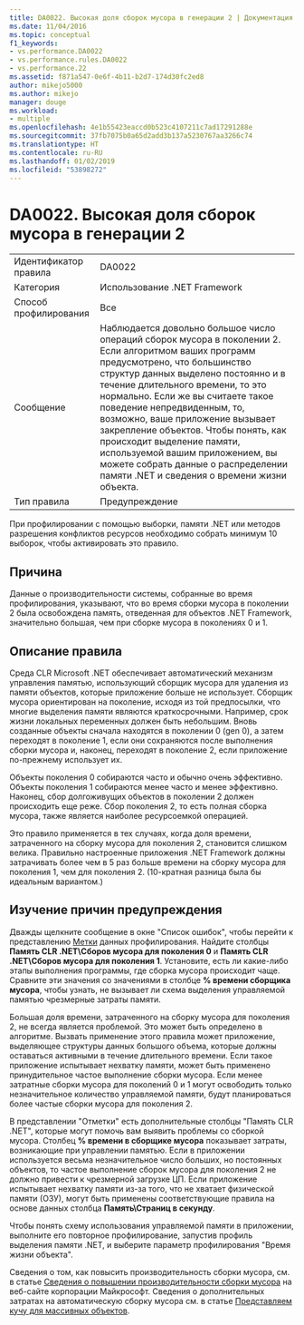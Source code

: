 ```yaml
---
title: DA0022. Высокая доля сборок мусора в генерации 2 | Документация Майкрософт
ms.date: 11/04/2016
ms.topic: conceptual
f1_keywords:
- vs.performance.DA0022
- vs.performance.rules.DA0022
- vs.performance.22
ms.assetid: f871a547-0e6f-4b11-b2d7-174d30fc2ed8
author: mikejo5000
ms.author: mikejo
manager: douge
ms.workload:
- multiple
ms.openlocfilehash: 4e1b55423eaccd0b523c4107211c7ad17291288e
ms.sourcegitcommit: 37fb7075b0a65d2add3b137a5230767aa3266c74
ms.translationtype: HT
ms.contentlocale: ru-RU
ms.lasthandoff: 01/02/2019
ms.locfileid: "53898272"
---
```

# <a name="da0022-high-rate-of-gen-2-garbage-collections"></a>DA0022. Высокая доля сборок мусора в генерации 2

|||  
|-|-|  
|Идентификатор правила|DA0022|  
|Категория|Использование .NET Framework|  
|Способ профилирования|Все|  
|Сообщение|Наблюдается довольно большое число операций сборок мусора в поколении 2. Если алгоритмом ваших программ предусмотрено, что большинство структур данных выделено постоянно и в течение длительного времени, то это нормально. Если же вы считаете такое поведение непредвиденным, то, возможно, ваше приложение вызывает закрепление объектов. Чтобы понять, как происходит выделение памяти, используемой вашим приложением, вы можете собрать данные о распределении памяти .NET и сведения о времени жизни объекта.|  
|Тип правила|Предупреждение|  

 При профилировании с помощью выборки, памяти .NET или методов разрешения конфликтов ресурсов необходимо собрать минимум 10 выборок, чтобы активировать это правило.  

## <a name="cause"></a>Причина  
 Данные о производительности системы, собранные во время профилирования, указывают, что во время сборки мусора в поколении 2 была освобождена память, отведенная для объектов .NET Framework, значительно большая, чем при сборке мусора в поколениях 0 и 1.  

## <a name="rule-description"></a>Описание правила  
 Среда CLR Microsoft .NET обеспечивает автоматический механизм управления памятью, использующий сборщик мусора для удаления из памяти объектов, которые приложение больше не использует. Сборщик мусора ориентирован на поколение, исходя из той предпосылки, что многие выделения памяти являются краткосрочными. Например, срок жизни локальных переменных должен быть небольшим. Вновь созданные объекты сначала находятся в поколении 0 (gen 0), а затем переходят в поколение 1, если они сохраняются после выполнения сборки мусора и, наконец, переходят в поколение 2, если приложение по-прежнему использует их.  

 Объекты поколения 0 собираются часто и обычно очень эффективно. Объекты поколения 1 собираются менее часто и менее эффективно. Наконец, сбор долгоживущих объектов в поколении 2 должен происходить еще реже. Сбор поколения 2, то есть полная сборка мусора, также является наиболее ресурсоемкой операцией.  

 Это правило применяется в тех случаях, когда доля времени, затраченного на сборку мусора для поколения 2, становится слишком велика. Правильно настроенные приложения .NET Framework должны затрачивать более чем в 5 раз больше времени на сборку мусора для поколения 1, чем для поколения 2. (10-кратная разница была бы идеальным вариантом.)  

## <a name="how-to-investigate-a-warning"></a>Изучение причин предупреждения  
 Дважды щелкните сообщение в окне "Список ошибок", чтобы перейти к представлению [Метки](../profiling/marks-view.md) данных профилирования. Найдите столбцы **Память CLR .NET\\Сборов мусора для поколения 0** и **Память CLR .NET\\Сборов мусора для поколения 1**. Установите, есть ли какие-либо этапы выполнения программы, где сборка мусора происходит чаще. Сравните эти значения со значениями в столбце **% времени сборщика мусора**, чтобы узнать, не вызывает ли схема выделения управляемой памятью чрезмерные затраты памяти.  

 Большая доля времени, затраченного на сборку мусора для поколения 2, не всегда является проблемой. Это может быть определено в алгоритме. Вызвать применение этого правила может приложение, выделяющее структуры данных большого объема, которые должны оставаться активными в течение длительного времени. Если такое приложение испытывает нехватку памяти, может быть применено принудительное частое выполнение сборки мусора. Если менее затратные сборки мусора для поколений 0 и 1 могут освободить только незначительное количество управляемой памяти, будут планироваться более частые сборки мусора для поколения 2.  

 В представлении "Отметки" есть дополнительные столбцы "Память CLR .NET", которые могут помочь вам выявить проблемы со сборкой мусора. Столбец **% времени в сборщике мусора** показывает затраты, возникающие при управлении памятью. Если в приложении используется весьма незначительное число больших, но постоянных объектов, то частое выполнение сборок мусора для поколения 2 не должно привести к чрезмерной загрузке ЦП. Если приложение испытывает нехватку памяти из-за того, что не хватает физической памяти (ОЗУ), могут быть применены соответствующие правила на основе данных столбца **Память\Страниц в секунду**.  

 Чтобы понять схему использования управляемой памяти в приложении, выполните его повторное профилирование, запустив профиль выделения памяти .NET, и выберите параметр профилирования "Время жизни объекта".  

 Сведения о том, как повысить производительность сборки мусора, см. в статье [Сведения о повышении производительности сборки мусора](http://go.microsoft.com/fwlink/?LinkId=148226) на веб-сайте корпорации Майкрософт. Сведения о дополнительных затратах на автоматическую сборку мусора см. в статье [Представляем кучу для массивных объектов](http://go.microsoft.com/fwlink/?LinkId=177836).